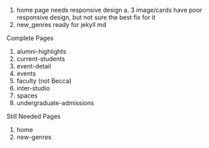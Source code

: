 1. home page needs responsive design
    a. 3 image/cards have poor responsive design, but not sure the best fix for it
2. new_genres ready for jekyll md

Complete Pages
1. alumni-highlights
2. current-students
3. event-detail
4. events
5. faculty (not Becca)
6. inter-studio
7. spaces
8. undergraduate-admissions

Still Needed Pages
1. home
2. new-genres
